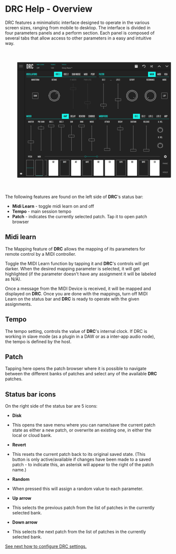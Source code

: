 # DRC Help - Overview

DRC features a minimalistic interface designed to operate in the various screen sizes, ranging from mobile to desktop. The interface is divided in four parameters panels and a perform section. Each panel is composed of several tabs that allow access to other parameters in a easy and intuitive way.

<img alt="DRC Main Screen" align="center" src="/drc/images/overview/overview@2x.jpg" style="padding: 40px;"/>

The following features are found on the left side of **DRC**'s status bar:

- **Midi Learn** - toggle midi learn on and off
- **Tempo** - main session tempo
- **Patch** - indicates the currently selected patch. Tap it to open patch browser

## Midi learn

The Mapping feature of **DRC** allows the mapping of its parameters for remote control by a MIDI controller.

Toggle the MIDI Learn function by tapping it and **DRC**'s controls will get darker. When the desired mapping parameter is selected, it will get highlighted \(if the parameter doesn't have any assignment it will be labeled as N/A\).

Once a message from the MIDI Device is received, it will be mapped and displayed on **DRC**. Once you are done with the mappings, turn off MIDI Learn on the status bar and **DRC** is ready to operate with the given assignments.

## Tempo

The tempo setting, controls the value of **DRC**'s internal clock. If DRC is working in slave mode (as a plugin in a DAW or as a inter-app audio node), the tempo is defined by the host.

## Patch

Tapping here opens the patch browser where it is possible to navigate between the different banks of patches and select any of the available **DRC** patches.

## Status bar icons

On the right side of the status bar are 5 icons:

- **Disk**

- This opens the save menu where you can name/save the current patch state as either a new patch, or overwrite an existing one, in either the local or cloud bank.

- **Revert**

- This resets the current patch back to its original saved state. (This button is only active/available if changes have been made to a saved patch - to indicate this, an asterisk will appear to the right of the patch name.)

- **Random**

- When pressed this will assign a random value to each parameter.

- **Up arrow**

- This selects the previous patch from the list of patches in the currently selected bank.

- **Down arrow**

- This selects the next patch from the list of patches in the currently selected bank.

[See next how to configure DRC settings.](settings)
